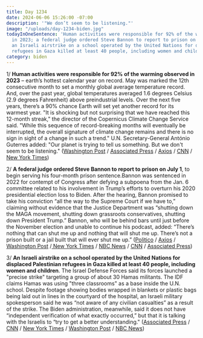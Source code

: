 ```yaml
---
title: Day 1234
date: 2024-06-06 15:26:00 -07:00
description: '"We don’t seem to be listening."'
image: "/uploads/day-1234-biden.jpg"
todayInOneSentence: 'Human activities were responsible for 92% of the warming observed
  in 2023; a federal judge ordered Steve Bannon to report to prison on July 1; and
  an Israeli airstrike on a school operated by the United Nations for displaced Palestinian
  refugees in Gaza killed at least 40 people, including women and children. '
category: biden
---
```


1/ **Human activities were responsible for 92% of the warming observed in 2023** – earth’s hottest calendar year on record. May was marked the 12th consecutive month to set a monthly global average temperature record. And, over the past year, global temperatures averaged 1.6 degrees Celsius (2.9 degrees Fahrenheit) above preindustrial levels. Over the next five years, there’s a 90% chance Earth will set yet another record for its warmest year. "It is shocking but not surprising that we have reached this 12-month streak," the director of the Copernicus Climate Change Service said. "While this sequence of record-breaking months will eventually be interrupted, the overall signature of climate change remains and there is no sign in sight of a change in such a trend." U.N. Secretary-General António Guterres added: "Our planet is trying to tell us something. But we don't seem to be listening." ([Washington Post](https://www.washingtonpost.com/weather/2024/06/05/global-temperatures-1-5-celsius-record-year/) / [Associated Press](https://apnews.com/article/climate-change-accelerating-record-hot-deadly-434881547b4585a32fa906cf5495d3f0) / [Axios](https://www.axios.com/2024/06/05/may-record-global-heat-12th-straight-month) / [CNN](https://www.cnn.com/2024/06/05/climate/12-months-record-heat-un-speech/index.html) / [New York Times](https://www.nytimes.com/2024/06/05/climate/global-warming-outlook.html))

2/ **A federal judge ordered Steve Bannon to report to prison on July 1**, to begin serving his four-month prison sentence.Bannon was sentenced in 2022 for contempt of Congress after defying a subpoena from the Jan. 6 committee related to his involvement in Trump’s efforts to overturn his 2020 presidential election loss to Biden. After the hearing, Bannon promised to take his conviction “all the way to the Supreme Court if we have to,” claiming without evidence that the Justice Department was “shutting down the MAGA movement, shutting down grassroots conservatives, shutting down President Trump.” Bannon, who will be behind bars until just before the November election and unable to continue his podcast, added: “There’s nothing that can shut me up and nothing that will shut me up. There’s not a prison built or a jail built that will ever shut me up.” ([Politico](https://www.politico.com/news/2024/06/06/steve-bannon-prison-jan-6-subpoena-trump-00162065) / [Axios](https://www.axios.com/2024/06/06/steve-bannon-jail-sentence) / [Washington Post](https://www.washingtonpost.com/dc-md-va/2024/06/05/bannon-prison-hearing-contempt/) /[ New York Times](https://www.nytimes.com/2024/06/06/us/politics/steve-bannon-surrender.html) / [NBC News](https://www.nbcnews.com/politics/justice-department/court-hears-arguments-whether-steve-bannon-begin-prison-sentence-rcna155209) / [CNN](https://www.cnn.com/2024/06/06/politics/steve-bannon-jail/index.html) / [Associated Press](https://apnews.com/article/steve-bannon-contempt-jan-6-committee-prison-2da50bcf2f8ff8f3e01ef4bf2b1b845e))

3/ **An Israeli airstrike on a school operated by the United Nations for displaced Palestinian refugees in Gaza killed at least 40 people, including women and children**. The Israel Defense Forces said its forces launched a "precise strike" targeting a group of about 30 Hamas militants. The IDF claims Hamas was using "three classrooms" as a base inside the U.N. school. Despite footage showing bodies wrapped in blankets or plastic bags being laid out in lines in the courtyard of the hospital, an Israeli military spokesperson said he was “not aware of any civilian casualties” as a result of the strike. The Biden administration, meanwhile, said it does not have “independent verification of what exactly occurred,” but that it is talking with the Israelis to “try to get a better understanding." ([Associated Press](https://apnews.com/article/israel-palestinians-hamas-war-news-6-6-2024-3d07e712f8abc1e08339163180823fb8) / [CNN](https://www.cnn.com/middleeast/live-news/israel-hamas-war-gaza-news-06-06-24/index.html) / [New York Times](https://www.nytimes.com/live/2024/06/06/world/israel-gaza-war-hamas) / [Washington Post](https://www.washingtonpost.com/world/2024/06/06/israel-hamas-war-news-gaza-palestine-rafah/) / [NBC News](https://www.nbcnews.com/news/world/gaza-unrwa-school-hit-israel-idf-hamas-rcna155786))
